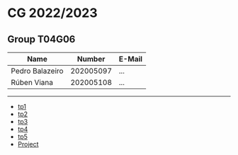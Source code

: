 # CG 2022/2023

## Group T04G06
| Name             | Number    | E-Mail             |
| ---------------- | --------- | ------------------ |
| Pedro Balazeiro  | 202005097 | ...                |
| Rúben Viana         | 202005108 | ...                |

----

  - [tp1](tp1/README.md)
  - [tp2](tp2/README.md)
  - [tp3](tp3/README.md)
  - [tp4](tp4/README.md)
  - [tp5](tp5/README.md)
  - [Project](proj/README.md)
